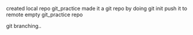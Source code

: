 created local repo git_practice
made it a git repo by doing git init
push it to remote empty git_practice repo

git branching..

